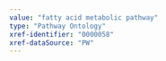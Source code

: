 ```yaml
---
value: "fatty acid metabolic pathway"
type: "Pathway Ontology"
xref-identifier: "0000058"
xref-dataSource: "PW"
---
```

